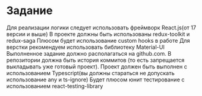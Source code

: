 # Задание

Для реализации логики следует использовать фреймворк React.js(от 17 версии и выше)
В проекте должны быть использованы redux-toolkit и redux-saga
Плюсом будет использование custom hooks в работе
Для верстки рекомендуем использовать библиотеку Material-UI
Выполненное задание должно располагаться на github.com.
В репозитории должна быть история коммитов (то есть запрещается выкладывать уже готовый проект).
Проект должен быть выполнен с использованием Typescript(вы должны стараться не допускать использование any и ts-ignore)
Будет плюсом юнит тестирование с использованием react-testing-library
